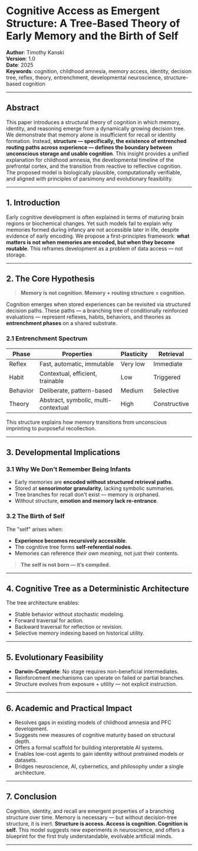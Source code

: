 # Cognitive Access as Emergent Structure: A Tree-Based Theory of Early Memory and the Birth of Self

**Author**: Timothy Kanski  
**Version**: 1.0  
**Date**: 2025  
**Keywords**: cognition, childhood amnesia, memory access, identity, decision tree, reflex, theory, entrenchment, developmental neuroscience, structure-based cognition

---

## Abstract

This paper introduces a structural theory of cognition in which memory, identity, and reasoning emerge from a dynamically growing decision tree. We demonstrate that memory alone is insufficient for recall or identity formation. Instead, **structure — specifically, the existence of entrenched routing paths across experience — defines the boundary between unconscious storage and usable cognition**. This insight provides a unified explanation for childhood amnesia, the developmental timeline of the prefrontal cortex, and the transition from reactive to reflective cognition. The proposed model is biologically plausible, computationally verifiable, and aligned with principles of parsimony and evolutionary feasibility.

---

## 1. Introduction

Early cognitive development is often explained in terms of maturing brain regions or biochemical changes. Yet such models fail to explain why memories formed during infancy are not accessible later in life, despite evidence of early encoding. We propose a first-principles framework: **what matters is not when memories are encoded, but when they become routable**. This reframes development as a problem of data access — not storage.

---

## 2. The Core Hypothesis

> **Memory is not cognition. Memory + routing structure = cognition.**

Cognition emerges when stored experiences can be revisited via structured decision paths. These paths — a branching tree of conditionally reinforced evaluations — represent reflexes, habits, behaviors, and theories as **entrenchment phases** on a shared substrate.

### 2.1 Entrenchment Spectrum

| Phase      | Properties                                     | Plasticity | Retrieval |
|------------|------------------------------------------------|------------|-----------|
| Reflex     | Fast, automatic, immutable                     | Very low   | Immediate |
| Habit      | Contextual, efficient, trainable               | Low        | Triggered |
| Behavior   | Deliberate, pattern-based                      | Medium     | Selective |
| Theory     | Abstract, symbolic, multi-contextual           | High       | Constructive |

This structure explains how memory transitions from unconscious imprinting to purposeful recollection.

---

## 3. Developmental Implications

### 3.1 Why We Don't Remember Being Infants

- Early memories are **encoded without structured retrieval paths**.
- Stored at **sensorimotor granularity**, lacking symbolic summaries.
- Tree branches for recall don't exist — memory is orphaned.
- Without structure, **emotion and memory lack re-entrance**.

### 3.2 The Birth of Self

The "self" arises when:

- **Experience becomes recursively accessible**.
- The cognitive tree forms **self-referential nodes**.
- Memories can reference *their own meaning*, not just their contents.

> **The self is not born — it’s compiled.**

---

## 4. Cognitive Tree as a Deterministic Architecture

The tree architecture enables:

- Stable behavior without stochastic modeling.
- Forward traversal for action.
- Backward traversal for reflection or revision.
- Selective memory indexing based on historical utility.

---

## 5. Evolutionary Feasibility

- **Darwin-Complete**: No stage requires non-beneficial intermediates.
- Reinforcement mechanisms can operate on failed or partial branches.
- Structure evolves from exposure + utility — not explicit instruction.

---

## 6. Academic and Practical Impact

- Resolves gaps in existing models of childhood amnesia and PFC development.
- Suggests new measures of cognitive maturity based on structural depth.
- Offers a formal scaffold for building interpretable AI systems.
- Enables low-cost agents to gain identity without pretrained models or datasets.
- Bridges neuroscience, AI, cybernetics, and philosophy under a single architecture.

---

## 7. Conclusion

Cognition, identity, and recall are emergent properties of a branching structure over time. Memory is necessary — but without decision-tree structure, it is inert. **Structure is access. Access is cognition. Cognition is self.** This model suggests new experiments in neuroscience, and offers a blueprint for the first truly understandable, evolvable artificial minds.

---
